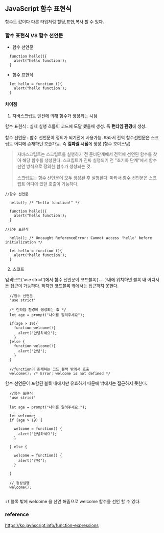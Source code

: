 ## JavaScript 함수 표현식

함수도 값이다 다른 타입처럼 할당,표현,복사 할 수 있다.

### 함수 표현식 VS 함수 선언문

- 함수 선언문  
```
  function hello(){
    alert("hello function!);
  }
```

- 함수 표현식  
```
  let hello = function (){
    alert("hello function!);
  }
```

#### 차이점  
1. 자바스크립트 엔진에 의해 함수가 생성되는 시점  

함수 표현식 : 실제 실행 흐름이 코드에 도달 했을때 생성. 즉 **런타임 환경**에 생성. 
</br></br>
함수 선언문 : 함수 선언문이 정의가 되기전에 사용가능. 따라서 전역 함수선언문은 스크립트 어디에 존재하던 호출가능. 즉 **컴파일 시점**에 생성.(함수 호이스팅)  

> 자바스크립트는 스크립트를 실행하기 전 준비단계에서 전역에 선언된 함수를 찾아 해당 함수를 생성한다. 스크립트가 진짜 실행되기 전 "초기화 단계"에서 함수 선언 방식으로 정의한 함수가 생성되는 것.</br></br>  스크립트는 함수 선언문이 모두 생성된 후 실행된다. 따라서 함수 선언문은 스크립트 어디에 있던 호출이 가능하다. 

```
//함수 선언문

  hello(); /* "hello function!" */

  function hello(){
    alert("hello function!);
  }
```  

```
//함수 표현식

  hello(); /* Uncaught ReferenceError: Cannot access 'hello' before initialization */
  
  let hello = function (){
    alert("hello function!);
  }

```

2. 스코프  

엄격모드('use strict')에서 함수 선언문이 코드블록`{...}`내에 위치하면 블록 내 어디서든 접근이 가능하다. 하지만 코드블록 밖에서는 접근하지 못한다.  
```
  //함수 선언문
  'use strict'
  
  /* 런타임 환경에 생성되는 값 */
  let age = prompt("나이를 알려주세요");
  
  if(age > 19){
    function welcome(){
      alert("안녕하세요");
    }
  }else {
    function welcome(){
      alert("안녕");
    }
  }
  
  //function이 존재하는 코드 블럭 밖에서 호출
  welcome(); /* Error: welcome is not defined */
```

함수 선언문이 포함된 블록 내에서만 유효하기 때문에 밖에서는 접근하지 못한다.

```
  //함수 표현식
  'use strict'

  let age = prompt("나이를 알려주세요.");

  let welcome;                 
  if (age > 19) {

    welcome = function() {
      alert("안녕하세요");
    }

  } else {

    welcome = function() {
      alert("안녕");
    }

  }

  // 정상실행
  welcome();
  
```

`if` 블록 밖에 welcome 을 선언 해줌으로 welcome 함수를 선언 할 수 있다. 


### reference  
https://ko.javascript.info/function-expressions
